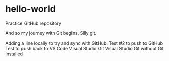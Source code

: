 # hello-world
Practice GitHub repository

And so my journey with Git begins. Silly git.

Adding a line locally to try and sync with GitHub.
Test #2 to push to GitHub
Test to push back to VS Code
Visual Studio Git
Visual Studio Git without Git installed